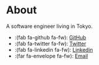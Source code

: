 # About


A software engineer living in Tokyo.

- :(fab fa-github fa-fw): [GitHub](https://github.com/linoscope/)
- :(fab fa-twitter fa-fw): [Twitter](https://twitter.com/linoscope/)
- :(fab fa-linkedin fa-fw): [Linkedin](https://linkedin.com/in/lin-oshitani-a256a813a/)
- :(far fa-envelope fa-fw): [Email](mailto:linoshitani@gmail.com)

